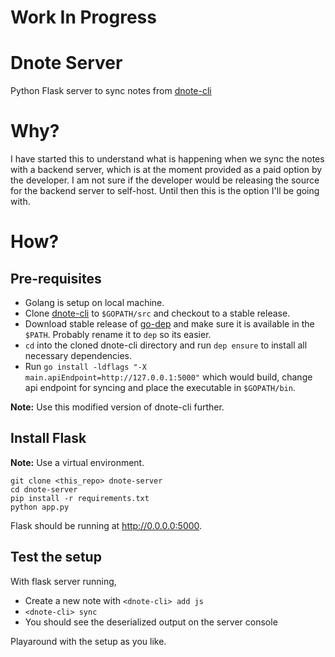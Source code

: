 # Work In Progress

# Dnote Server

Python Flask server to sync notes from [dnote-cli](https://github.com/dnote-io/cli)

# Why?

I have started this to understand what is happening when we sync the notes with a backend server, which is at the moment provided as a paid option by the developer. I am not sure if the developer would be releasing the source for the backend server to self-host. Until then this is the option I'll be going with.

# How?

## Pre-requisites

* Golang is setup on local machine.
* Clone [dnote-cli](https://github.com/dnote-io/cli) to `$GOPATH/src` and checkout to a stable release.
* Download stable release of [go-dep](https://github.com/golang/dep/releases) and make sure it is available in the `$PATH`. Probably rename it to `dep` so its easier.
* `cd` into the cloned dnote-cli directory and run `dep ensure` to install all necessary dependencies.
* Run `go install -ldflags "-X main.apiEndpoint=http://127.0.0.1:5000"` which would build, change api endpoint for syncing and place the executable in `$GOPATH/bin`.

**Note:** Use this modified version of dnote-cli further.

## Install Flask 

**Note:** Use a virtual environment.

```
git clone <this_repo> dnote-server
cd dnote-server
pip install -r requirements.txt
python app.py
```
Flask should be running at http://0.0.0.0:5000. 

## Test the setup

With flask server running,

* Create a new note with `<dnote-cli> add js`
* `<dnote-cli> sync`
* You should see the deserialized output on the server console

Playaround with the setup as you like.
